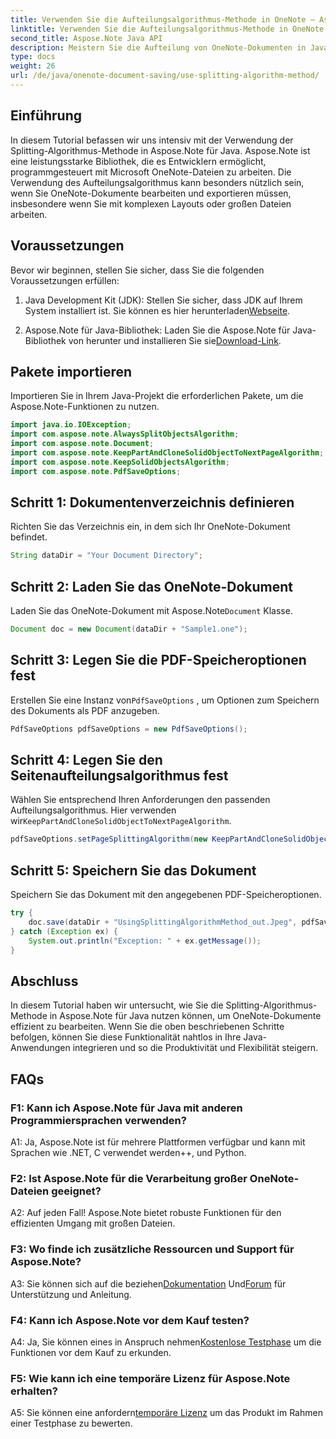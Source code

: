 ```yaml
---
title: Verwenden Sie die Aufteilungsalgorithmus-Methode in OneNote – Aspose.Note
linktitle: Verwenden Sie die Aufteilungsalgorithmus-Methode in OneNote – Aspose.Note
second_title: Aspose.Note Java API
description: Meistern Sie die Aufteilung von OneNote-Dokumenten in Java mit Aspose.Note! Wählen Sie Algorithmen, steuern Sie Seitenumbrüche und speichern Sie ganz einfach als PDF. Code enthalten! #OneNote #Java #Aspose
type: docs
weight: 26
url: /de/java/onenote-document-saving/use-splitting-algorithm-method/
---
```

## Einführung

In diesem Tutorial befassen wir uns intensiv mit der Verwendung der Splitting-Algorithmus-Methode in Aspose.Note für Java. Aspose.Note ist eine leistungsstarke Bibliothek, die es Entwicklern ermöglicht, programmgesteuert mit Microsoft OneNote-Dateien zu arbeiten. Die Verwendung des Aufteilungsalgorithmus kann besonders nützlich sein, wenn Sie OneNote-Dokumente bearbeiten und exportieren müssen, insbesondere wenn Sie mit komplexen Layouts oder großen Dateien arbeiten.

## Voraussetzungen

Bevor wir beginnen, stellen Sie sicher, dass Sie die folgenden Voraussetzungen erfüllen:

1.  Java Development Kit (JDK): Stellen Sie sicher, dass JDK auf Ihrem System installiert ist. Sie können es hier herunterladen[Webseite](https://www.oracle.com/java/technologies/javase-jdk11-downloads.html).
   
2.  Aspose.Note für Java-Bibliothek: Laden Sie die Aspose.Note für Java-Bibliothek von herunter und installieren Sie sie[Download-Link](https://releases.aspose.com/note/java/).

## Pakete importieren

Importieren Sie in Ihrem Java-Projekt die erforderlichen Pakete, um die Aspose.Note-Funktionen zu nutzen.

```java
import java.io.IOException;
import com.aspose.note.AlwaysSplitObjectsAlgorithm;
import com.aspose.note.Document;
import com.aspose.note.KeepPartAndCloneSolidObjectToNextPageAlgorithm;
import com.aspose.note.KeepSolidObjectsAlgorithm;
import com.aspose.note.PdfSaveOptions;
```

## Schritt 1: Dokumentenverzeichnis definieren

Richten Sie das Verzeichnis ein, in dem sich Ihr OneNote-Dokument befindet.

```java
String dataDir = "Your Document Directory";
```

## Schritt 2: Laden Sie das OneNote-Dokument

 Laden Sie das OneNote-Dokument mit Aspose.Note`Document` Klasse.

```java
Document doc = new Document(dataDir + "Sample1.one");
```

## Schritt 3: Legen Sie die PDF-Speicheroptionen fest

 Erstellen Sie eine Instanz von`PdfSaveOptions` , um Optionen zum Speichern des Dokuments als PDF anzugeben.

```java
PdfSaveOptions pdfSaveOptions = new PdfSaveOptions();
```

## Schritt 4: Legen Sie den Seitenaufteilungsalgorithmus fest

 Wählen Sie entsprechend Ihren Anforderungen den passenden Aufteilungsalgorithmus. Hier verwenden wir`KeepPartAndCloneSolidObjectToNextPageAlgorithm`.

```java
pdfSaveOptions.setPageSplittingAlgorithm(new KeepPartAndCloneSolidObjectToNextPageAlgorithm(100));
```

## Schritt 5: Speichern Sie das Dokument

Speichern Sie das Dokument mit den angegebenen PDF-Speicheroptionen.

```java
try {
    doc.save(dataDir + "UsingSplittingAlgorithmMethod_out.Jpeg", pdfSaveOptions);
} catch (Exception ex) {
    System.out.println("Exception: " + ex.getMessage());
}
```

## Abschluss

In diesem Tutorial haben wir untersucht, wie Sie die Splitting-Algorithmus-Methode in Aspose.Note für Java nutzen können, um OneNote-Dokumente effizient zu bearbeiten. Wenn Sie die oben beschriebenen Schritte befolgen, können Sie diese Funktionalität nahtlos in Ihre Java-Anwendungen integrieren und so die Produktivität und Flexibilität steigern.

## FAQs

### F1: Kann ich Aspose.Note für Java mit anderen Programmiersprachen verwenden?

A1: Ja, Aspose.Note ist für mehrere Plattformen verfügbar und kann mit Sprachen wie .NET, C verwendet werden++, und Python.

### F2: Ist Aspose.Note für die Verarbeitung großer OneNote-Dateien geeignet?

A2: Auf jeden Fall! Aspose.Note bietet robuste Funktionen für den effizienten Umgang mit großen Dateien.

### F3: Wo finde ich zusätzliche Ressourcen und Support für Aspose.Note?

 A3: Sie können sich auf die beziehen[Dokumentation](https://reference.aspose.com/note/java/) Und[Forum](https://forum.aspose.com/c/note/28) für Unterstützung und Anleitung.

### F4: Kann ich Aspose.Note vor dem Kauf testen?

 A4: Ja, Sie können eines in Anspruch nehmen[Kostenlose Testphase](https://releases.aspose.com/) um die Funktionen vor dem Kauf zu erkunden.

### F5: Wie kann ich eine temporäre Lizenz für Aspose.Note erhalten?

 A5: Sie können eine anfordern[temporäre Lizenz](https://purchase.aspose.com/temporary-license/) um das Produkt im Rahmen einer Testphase zu bewerten.